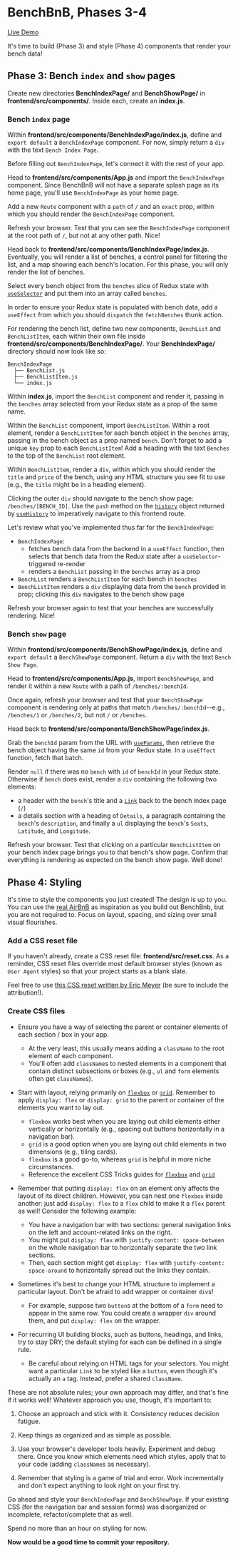 # BenchBnB, Phases 3-4

[Live Demo]

It's time to build (Phase 3) and style (Phase 4) components that render your
bench data!

[Live Demo]: https://aa-bench-bnb.herokuapp.com/

## Phase 3: Bench `index` and `show` pages

Create new directories __BenchIndexPage/__ and __BenchShowPage/__ in
__frontend/src/components/__. Inside each, create an __index.js__.

### Bench `index` page

Within __frontend/src/components/BenchIndexPage/index.js__, define and `export
default` a `BenchIndexPage` component. For now, simply return a `div` with the
text `Bench Index Page`.

Before filling out `BenchIndexPage`, let's connect it with the rest of your app.

Head to __frontend/src/components/App.js__ and import the `BenchIndexPage`
component. Since BenchBnB will not have a separate splash page as its home page,
you'll use `BenchIndexPage` as your home page.

Add a new `Route` component with a `path` of `/` and an `exact` prop, within
which you should render the `BenchIndexPage` component.

Refresh your browser. Test that you can see the `BenchIndexPage` component at
the root path of `/`, but not at any other path. Nice!

Head back to __frontend/src/components/BenchIndexPage/index.js__. Eventually,
you will render a list of benches, a control panel for filtering the list, and a
map showing each bench's location. For this phase, you will only render the list
of benches.

Select every bench object from the `benches` slice of Redux state with
[`useSelector`] and put them into an array called `benches`.

In order to ensure your Redux state is populated with bench data, add a
`useEffect` from which you should `dispatch` the `fetchBenches` thunk action.

For rendering the bench list, define two new components, `BenchList` and
`BenchListItem`, each within their own file inside
__frontend/src/components/BenchIndexPage/__. Your __BenchIndexPage/__ directory
should now look like so:

```text
BenchIndexPage
  ├── BenchList.js
  ├── BenchListItem.js
  └── index.js
```

Within __index.js__, import the `BenchList` component and render it, passing in
the `benches` array selected from your Redux state as a prop of the same name.

Within the `BenchList` component, import `BenchListItem`. Within a root element,
render a `BenchListItem` for each bench object in the `benches` array, passing
in the bench object as a prop named `bench`. Don't forget to add a unique `key`
prop to each `BenchListItem`! Add a heading with the text `Benches` to the top
of the `BenchList` root element.

Within `BenchListItem`, render a `div`, within which you should render the
`title` and `price` of the bench, using any HTML structure you see fit to use
(e.g., the `title` might be in a heading element).

Clicking the outer `div` should navigate to the bench show page:
`/benches/[BENCH_ID]`. Use the `push` method on the [`history`] object
returned by [`useHistory`] to imperatively navigate to this frontend route.

Let's review what you've implemented thus far for the `BenchIndexPage`:

- `BenchIndexPage`:
  - fetches bench data from the backend in a `useEffect` function, then selects
    that bench data from the Redux state after a `useSelector`-triggered
    re-render
  - renders a `BenchList` passing in the `benches` array as a prop
- `BenchList` renders a `BenchListItem` for each bench in `benches`
- `BenchListItem` renders a `div` displaying data from the `bench` provided in
  prop; clicking this `div` navigates to the bench show page

Refresh your browser again to test that your benches are successfully rendering.
Nice!

### Bench `show` page

Within __frontend/src/components/BenchShowPage/index.js__, define and `export
default` a `BenchShowPage` component. Return a `div` with the text `Bench Show
Page`.

Head to __frontend/src/components/App.js__, import `BenchShowPage`, and render
it within a new `Route` with a path of `/benches/:benchId`.

Once again, refresh your browser and test that your `BenchShowPage` component is
rendering only at paths that match `/benches/:benchId`--e.g., `/benches/1` or
`/benches/2`, but not `/` or `/benches`.

Head back to __frontend/src/components/BenchShowPage/index.js__.

Grab the `benchId` param from the URL with [`useParams`], then retrieve the
bench object having the same `id` from your Redux state. In a `useEffect`
function, fetch that batch.

Render `null` if there was no `bench` with `id` of `benchId` in your Redux
state. Otherwise if `bench` does exist, render a `div` containing the following
two elements:

- a header with the `bench`'s title and a [`Link`] back to the bench index page
  (`/`)
- a details section with a heading of `Details`, a paragraph containing the
  `bench`'s `description`, and finally a `ul` displaying the `bench`'s `Seats`,
  `Latitude`, and `Longitude`.

Refresh your browser. Test that clicking on a particular `BenchListItem` on your
bench index page brings you to that bench's show page. Confirm that everything
is rendering as expected on the bench show page. Well done!

## Phase 4: Styling

It's time to style the components you just created! The design is up to you. You
can use the [real AirBnB][airbnb-sf] as inspiration as you build out BenchBnb,
but you are not required to. Focus on layout, spacing, and sizing over small
visual flourishes.

### Add a CSS reset file

If you haven't already, create a CSS reset file: __frontend/src/reset.css__. As
a reminder, CSS reset files override most default browser styles (known as `User
Agent` styles) so that your project starts as a blank slate.

Feel free to use [this CSS reset written by Eric Meyer][css-reset] (be sure to
include the attribution!).

### Create CSS files

- Ensure you have a way of selecting the parent or container elements of each
  section / box in your app.
  - At the very least, this usually means adding a `className` to the root
    element of each component.
  - You'll often add `className`s to nested elements in a component that contain
    distinct subsections or boxes (e.g., `ul` and `form` elements often get
    `className`s).

- Start with layout, relying primarily on [`flexbox`] or [`grid`]. Remember to
  apply `display: flex` or `display: grid` to the parent or container of the
  elements you want to lay out.  
  - `flexbox` works best when you are laying out child elements either
    vertically *or* horizontally (e.g., spacing out buttons horizontally in a
    navigation bar).
  - `grid` is a good option when you are laying out child elements in two
    dimensions (e.g., tiling cards).
  - `flexbox` is a good go-to, whereas `grid` is helpful in more niche
    circumstances.
  - Reference the excellent CSS Tricks guides for [`flexbox`][flex-guide] and
    [`grid`][grid-guide]

- Remember that putting `display: flex` on an element only affects the layout of
  its direct children. However, you can nest one `flexbox` inside another: just
  add `display: flex` to a `flex` child to make it a `flex` parent as well!
  Consider the following example:
  - You have a navigation bar with two sections: general navigation links on the
    left and account-related links on the right.
  - You might put `display: flex` with `justify-content: space-between` on the
    whole navigation bar to horizontally separate the two link sections.
  - Then, each section might get `display: flex` with `justify-content:
    space-around` to horizontally spread out the links they contain.

- Sometimes it's best to change your HTML structure to implement a particular
  layout. Don't be afraid to add wrapper or container `div`s!
  - For example, suppose two `button`s at the bottom of a `form` need to appear
    in the same row. You could create a wrapper `div` around them, and put
    `display: flex` on the wrapper.

- For recurring UI building blocks, such as buttons, headings, and links, try to
  stay DRY; the default styling for each can be defined in a single rule.
  - Be careful about relying on HTML tags for your selectors. You might want a
    particular `Link` to be styled like a `button`, even though it's actually an
    `a` tag. Instead, prefer a shared `className`.

These are not absolute rules; your own approach may differ, and that's fine if
it works well! Whatever approach you use, though, it's important to:

1. Choose an approach and stick with it. Consistency reduces decision fatigue.

2. Keep things as organized and as simple as possible.

3. Use your browser's developer tools heavily. Experiment and debug there. Once
   you know which elements need which styles, apply that to your code (adding
   `className`s as necessary).

4. Remember that styling is a game of trial and error. Work incrementally and
   don't expect anything to look right on your first try.

Go ahead and style your `BenchIndexPage` and `BenchShowPage`. If your existing
CSS (for the navigation bar and session forms) was disorganized or incomplete,
refactor/complete that as well.

Spend no more than an hour on styling for now.

**Now would be a good time to commit your repository.**

[`history`]: https://v5.reactrouter.com/web/api/history
[`useSelector`]: https://react-redux.js.org/api/hooks#useselector
[`useHistory`]: https://v5.reactrouter.com/web/api/Hooks/usehistory
[airbnb-sf]: https://www.airbnb.com/s/San-Francisco--CA/homes
[css-reset]: https://meyerweb.com/eric/tools/css/reset/
[`flexbox`]: https://developer.mozilla.org/en-US/docs/Web/CSS/CSS_Flexible_Box_Layout
[`grid`]: https://developer.mozilla.org/en-US/docs/Web/CSS/CSS_Grid_Layout
[flex-guide]: https://css-tricks.com/snippets/css/a-guide-to-flexbox/
[grid-guide]: https://css-tricks.com/snippets/css/complete-guide-grid/
[`useParams`]: https://v5.reactrouter.com/web/api/Hooks/useparams
[`Link`]: https://v5.reactrouter.com/web/api/Link